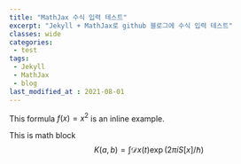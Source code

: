 ```yaml
---
title: "MathJax 수식 입력 테스트"
excerpt: "Jekyll + MathJax로 github 블로그에 수식 입력 테스트"
classes: wide
categories:
 - test
tags:
 - Jekyll
 - MathJax
 - blog
last_modified_at : 2021-08-01
---
```


This formula $f(x) = x^2$ is an inline example.

This is math block
$$
K(a,b) = \int \mathcal{D}x(t) \exp(2\pi i S[x]/\hbar)
$$
